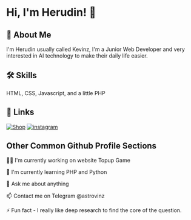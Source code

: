
# Hi, I'm Herudin! 👋

## 🚀 About Me
I'm Herudin usually called Kevinz, I'm a Junior Web Developer and very interested in AI technology to make their daily life easier.
## 🛠 Skills
HTML, CSS, Javascript, and a little PHP


## 🔗 Links
[![Shop](https://img.shields.io/badge/shop-000?style=for-the-badge&logo=ko-fi&logoColor=white)](https://digitalmoonz.com/)
[![instagram](https://img.shields.io/badge/instagram-0A66C2?style=for-the-badge&logo=instagram&logoColor=white)](https://www.instagram.com/kevinzkurniawan)

## Other Common Github Profile Sections
👩‍💻 I'm currently working on website Topup Game

🧠 I'm currently learning PHP and Python

💬 Ask me about anything

📫 Contact me on Telegram @astrovinz

⚡️ Fun fact - I really like deep research to find the core of the question.

